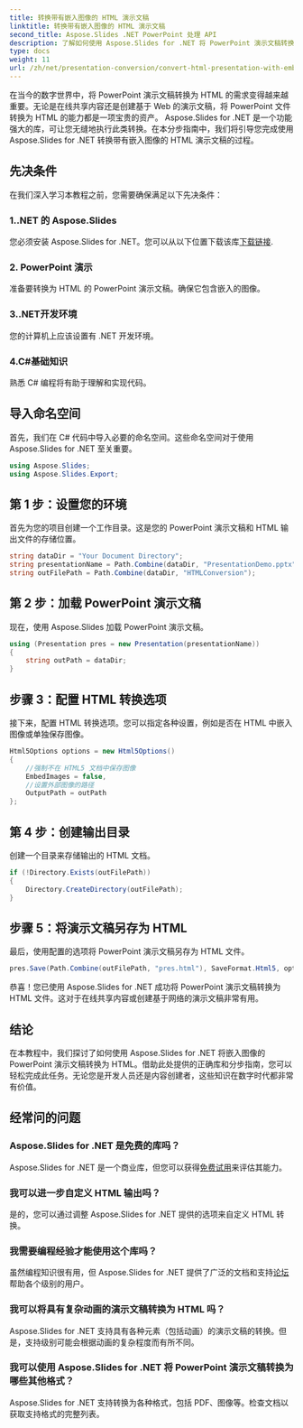 ```yaml
---
title: 转换带有嵌入图像的 HTML 演示文稿
linktitle: 转换带有嵌入图像的 HTML 演示文稿
second_title: Aspose.Slides .NET PowerPoint 处理 API
description: 了解如何使用 Aspose.Slides for .NET 将 PowerPoint 演示文稿转换为嵌入图像的 HTML。无缝转换的分步指南。
type: docs
weight: 11
url: /zh/net/presentation-conversion/convert-html-presentation-with-embedded-images/
---
```


在当今的数字世界中，将 PowerPoint 演示文稿转换为 HTML 的需求变得越来越重要。无论是在线共享内容还是创建基于 Web 的演示文稿，将 PowerPoint 文件转换为 HTML 的能力都是一项宝贵的资产。 Aspose.Slides for .NET 是一个功能强大的库，可让您无缝地执行此类转换。在本分步指南中，我们将引导您完成使用 Aspose.Slides for .NET 转换带有嵌入图像的 HTML 演示文稿的过程。

## 先决条件

在我们深入学习本教程之前，您需要确保满足以下先决条件：

### 1..NET 的 Aspose.Slides

您必须安装 Aspose.Slides for .NET。您可以从以下位置下载该库[下载链接](https://releases.aspose.com/slides/net/).

### 2. PowerPoint 演示

准备要转换为 HTML 的 PowerPoint 演示文稿。确保它包含嵌入的图像。

### 3..NET开发环境

您的计算机上应该设置有 .NET 开发环境。

### 4.C#基础知识

熟悉 C# 编程将有助于理解和实现代码。

## 导入命名空间

首先，我们在 C# 代码中导入必要的命名空间。这些命名空间对于使用 Aspose.Slides for .NET 至关重要。

```csharp
using Aspose.Slides;
using Aspose.Slides.Export;
```

## 第 1 步：设置您的环境

首先为您的项目创建一个工作目录。这是您的 PowerPoint 演示文稿和 HTML 输出文件的存储位置。

```csharp
string dataDir = "Your Document Directory";
string presentationName = Path.Combine(dataDir, "PresentationDemo.pptx");
string outFilePath = Path.Combine(dataDir, "HTMLConversion");
```

## 第 2 步：加载 PowerPoint 演示文稿

现在，使用 Aspose.Slides 加载 PowerPoint 演示文稿。

```csharp
using (Presentation pres = new Presentation(presentationName))
{
    string outPath = dataDir;
}
```

## 步骤 3：配置 HTML 转换选项

接下来，配置 HTML 转换选项。您可以指定各种设置，例如是否在 HTML 中嵌入图像或单独保存图像。

```csharp
Html5Options options = new Html5Options()
{
    //强制不在 HTML5 文档中保存图像
    EmbedImages = false,
    //设置外部图像的路径
    OutputPath = outPath
};
```

## 第 4 步：创建输出目录

创建一个目录来存储输出的 HTML 文档。

```csharp
if (!Directory.Exists(outFilePath))
{
    Directory.CreateDirectory(outFilePath);
}
```

## 步骤 5：将演示文稿另存为 HTML

最后，使用配置的选项将 PowerPoint 演示文稿另存为 HTML 文件。

```csharp
pres.Save(Path.Combine(outFilePath, "pres.html"), SaveFormat.Html5, options);
```

恭喜！您已使用 Aspose.Slides for .NET 成功将 PowerPoint 演示文稿转换为 HTML 文件。这对于在线共享内容或创建基于网络的演示文稿非常有用。

## 结论

在本教程中，我们探讨了如何使用 Aspose.Slides for .NET 将嵌入图像的 PowerPoint 演示文稿转换为 HTML。借助此处提供的正确库和分步指南，您可以轻松完成此任务。无论您是开发人员还是内容创建者，这些知识在数字时代都非常有价值。

## 经常问的问题

### Aspose.Slides for .NET 是免费的库吗？
 Aspose.Slides for .NET 是一个商业库，但您可以获得[免费试用](https://releases.aspose.com/)来评估其能力。

### 我可以进一步自定义 HTML 输出吗？
是的，您可以通过调整 Aspose.Slides for .NET 提供的选项来自定义 HTML 转换。

### 我需要编程经验才能使用这个库吗？
虽然编程知识很有用，但 Aspose.Slides for .NET 提供了广泛的文档和支持[论坛](https://forum.aspose.com/)帮助各个级别的用户。

### 我可以将具有复杂动画的演示文稿转换为 HTML 吗？
Aspose.Slides for .NET 支持具有各种元素（包括动画）的演示文稿的转换。但是，支持级别可能会根据动画的复杂程度而有所不同。

### 我可以使用 Aspose.Slides for .NET 将 PowerPoint 演示文稿转换为哪些其他格式？
Aspose.Slides for .NET 支持转换为各种格式，包括 PDF、图像等。检查文档以获取支持格式的完整列表。